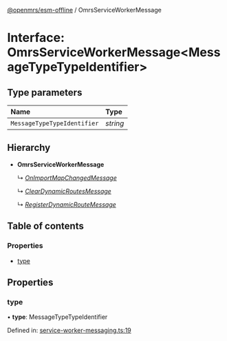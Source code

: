 [@openmrs/esm-offline](../API.md) / OmrsServiceWorkerMessage

# Interface: OmrsServiceWorkerMessage<MessageTypeTypeIdentifier\>

## Type parameters

| Name | Type |
| :------ | :------ |
| `MessageTypeTypeIdentifier` | *string* |

## Hierarchy

- **OmrsServiceWorkerMessage**

  ↳ [*OnImportMapChangedMessage*](onimportmapchangedmessage.md)

  ↳ [*ClearDynamicRoutesMessage*](cleardynamicroutesmessage.md)

  ↳ [*RegisterDynamicRouteMessage*](registerdynamicroutemessage.md)

## Table of contents

### Properties

- [type](omrsserviceworkermessage.md#type)

## Properties

### type

• **type**: MessageTypeTypeIdentifier

Defined in: [service-worker-messaging.ts:19](https://github.com/openmrs/openmrs-esm-core/blob/master/packages/framework/esm-offline/src/service-worker-messaging.ts#L19)
